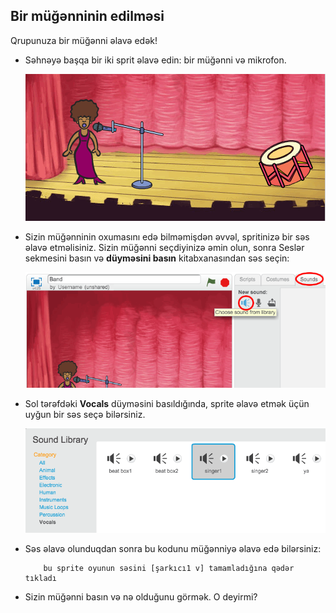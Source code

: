 ## Bir müğənninin edilməsi

Qrupunuza bir müğənni əlavə edək!

+ Səhnəyə başqa bir iki sprit əlavə edin: bir müğənni və mikrofon.
    
    ![ekran görüntüsü](images/band-singer-mic.png)

+ Sizin müğənninin oxumasını edə bilməmişdən əvvəl, spritinizə bir səs əlavə etməlisiniz. Sizin müğənni seçdiyinizə əmin olun, sonra Seslər sekmesini basın və **düyməsini basın** kitabxanasından səs seçin:
    
    ![ekran görüntüsü](images/band-import-sound.png)

+ Sol tərəfdəki **Vocals** düyməsini basıldığında, sprite əlavə etmək üçün uyğun bir səs seçə bilərsiniz.
    
    ![ekran görüntüsü](images/band-choose-sound.png)

+ Səs əlavə olunduqdan sonra bu kodunu müğənniyə əlavə edə bilərsiniz:
    
    ```blocks
        bu sprite oyunun səsini [şarkıcı1 v] tamamladığına qədər tıkladı
    ```

+ Sizin müğənni basın və nə olduğunu görmək. O deyirmi?